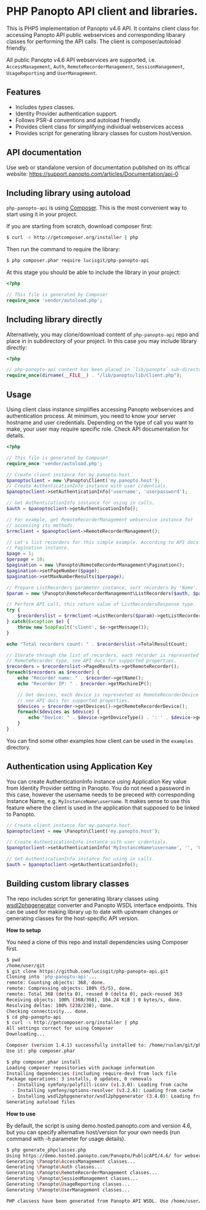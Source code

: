 # PHP Panopto API client and libraries.

This is PHP5 implementation of Panopto v4.6 API. It contains client
class for accessing Panopto API public webservices and corresponding libarary
classes for performing the API calls. The client is composer/autoload friendly.

All public Panopto v4.6 API webservices are supported, i.e.
`AccessManagement`, `Auth`, `RemoteRecorderManagement`,
`SessionManagement`, `UsageReporting` and `UserManagement`.

## Features

* Includes *types* classes.
* Identity Provider authentication support.
* Follows PSR-4 conventions and autoload friendly.
* Provides client class for simplifying individual webservices access
* Provides script for generating library classes for custom host/version.

## API documentation

Use web or standalone version of documentation published on its offical
website: https://support.panopto.com/articles/Documentation/api-0

## Including library using autoload

`php-panopto-api` is using [Composer](http://getcomposer.org). This is the
most convenient way to start using it in your project.

If you are starting from scratch, download composer first:
```bash
$ curl -s http://getcomposer.org/installer | php
```

Then run the command to require the library:
```bash
$ php composer.phar require lucisgit/php-panopto-api
```

At this stage you should be able to include the library in your project:
```php
<?php

// This file is generated by Composer
require_once 'vendor/autoload.php';
```

## Including library directly

Alternatively, you may clone/download content of `php-panopto-api` repo and
place in in subdirectory of your project. In this case you may include
library directly:

```php
<?php

// php-panopto-api content has been placed in `lib/panopto` sub-directory.
require_once(dirname(__FILE__) . "/lib/panopto/lib/Client.php");
```

## Usage

Using client class instance simplifies accessing Panopto webservices and
authentication process. At minimum, you need to know your server hostname
and user credentials. Depending on the type of call you want to make, your user may require specific role. Check API documentation for details.

```php
<?php

// This file is generated by Composer
require_once 'vendor/autoload.php';

// Create client instance for my.panopto.host.
$panoptoclient = new \Panopto\Client('my.panopto.host');
// Create AuthenticationInfo instance with user crdentials.
$panoptoclient->setAuthenticationInfo('username', 'userpassword');

// Get AuthenticationInfo instance for using in calls.
$auth = $panoptoclient->getAuthenticationInfo();

// For example, get RemoteRecorderManagement webservice instance for
// accessing its methods.
$rrmclient = $panoptoclient->RemoteRecorderManagement();

// Let's list recorders for this simple example. According to API docs we need
// Pagination instance.
$page = 1;
$perpage = 10;
$pagination = new \Panopto\RemoteRecorderManagement\Pagination();
$pagination->setPageNumber($page);
$pagination->setMaxNumberResults($perpage);

// Prepare ListRecorders parameter instance, sort recorders by 'Name'.
$param = new \Panopto\RemoteRecorderManagement\ListRecorders($auth, $pagination, 'Name');

// Perform API call, this return value of ListRecordersResponse type.
try {
    $recorderslist = $rrmclient->ListRecorders($param)->getListRecordersResult();
} catch(Exception $e) {
    throw new SoapFault('client', $e->getMessage());
}

echo "Total recorders count: " . $recorderslist->TotalResultCount;

// Iterate through the list of recorders, each recorder is represented as
// RemoteRecorder type, see API docs for supported properties.
$recorders = $recorderslist->PagedResults->getRemoteRecorder();
foreach($recorders as $recorder) {
    echo "Recorder name: " . $recorder->getName();
    echo "Recorder IP: " . $recorder->getMachineIP();

    // Get devices, each device is represented as RemoteRecorderDevice type,
    // see API docs for supported properties.
    $devices = $recorder->getDevices()->getRemoteRecorderDevice();
    foreach($devices as $device) {
        echo "Device: " . $device->getDeviceType() . ': ' . $device->getName();
    }
}

```

You can find some other examples how client can be used in the
`examples` directory.

## Authentication using Application Key

You can create AuthenticationInfo instance using Application Key value from
Identity Provider setting in Panopto. You do not need a password in this
case, however the username needs to be preceed with corresponding Instance
Name, e.g. `MyInstanceName\username`. It makes sense to use this feature
where the client is used in the application that supposed to be linked to Panopto.

```php
// Create client instance for my.panopto.host.
$panoptoclient = new \Panopto\Client('my.panopto.host');

// Create AuthenticationInfo instance with user crdentials.
$panoptoclient->setAuthenticationInfo('MyInstanceName\username', '', '00000000-0000-0000-0000-000000000000');

// Get AuthenticationInfo instance for using in calls.
$auth = $panoptoclient->getAuthenticationInfo();
```

## Building custom library classes

The repo includes script for generating library classes using [wsdl2phpgenerator](https://github.com/wsdl2phpgenerator/wsdl2phpgenerator)
converter and Panopto WSDL interface endpoints. This can be used for making
library up to date with upstream changes or generating classes for the
host-specific API version.

**How to setup**

You need a clone of this repo and install dependencies using Composer first.

```bash
$ pwd
/home/user/git
$ git clone https://github.com/lucisgit/php-panopto-api.git
Cloning into 'php-panopto-api'...
remote: Counting objects: 368, done.
remote: Compressing objects: 100% (5/5), done.
remote: Total 368 (delta 0), reused 0 (delta 0), pack-reused 363
Receiving objects: 100% (368/368), 104.24 KiB | 0 bytes/s, done.
Resolving deltas: 100% (238/238), done.
Checking connectivity... done.
$ cd php-panopto-api
$ curl -s http://getcomposer.org/installer | php
All settings correct for using Composer
Downloading...

Composer (version 1.4.1) successfully installed to: /home/ruslan/git/php-panopto-api/composer.phar
Use it: php composer.phar

$ php composer.phar install
Loading composer repositories with package information
Installing dependencies (including require-dev) from lock file
Package operations: 3 installs, 0 updates, 0 removals
  - Installing symfony/polyfill-iconv (v1.3.0): Loading from cache
  - Installing symfony/options-resolver (v3.2.6): Loading from cache
  - Installing wsdl2phpgenerator/wsdl2phpgenerator (3.4.0): Loading from cache
Generating autoload files
```

**How to use**

By default, the script is using demo.hosted.panopto.com and version 4.6, but
you can specify alternative host/version for your own needs (run command
with -h parameter for usage details).

```bash
$ php generate_phpclasses.php
Using https://demo.hosted.panopto.com/Panopto/PublicAPI/4.6/ for webservices interface.
Generating \Panopto\AccessManagement classes...
Generating \Panopto\Auth classes...
Generating \Panopto\RemoteRecorderManagement classes...
Generating \Panopto\SessionManagement classes...
Generating \Panopto\UsageReporting classes...
Generating \Panopto\UserManagement classes...

PHP classess have been generated from Panopto API WSDL. Use /home/user/git/php-panopto-api/lib/Panopto/PublicAPI/4.6/<webservice>/autoload.php in your project.
```

